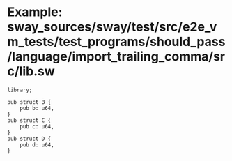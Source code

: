 # Example: sway_sources/sway/test/src/e2e_vm_tests/test_programs/should_pass/language/import_trailing_comma/src/lib.sw

```sway
library;

pub struct B {
    pub b: u64,
}
pub struct C {
    pub c: u64,
}
pub struct D {
    pub d: u64,
}

```
